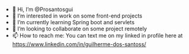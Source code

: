- 👋 Hi, I’m @Prosantosgui
- 👀 I’m interested in work on some front-end projects
- 🌱 I’m currently learning Spring boot and servlets
- 💞️ I’m looking to collaborate on some project remotely
- 📫 How to reach me: You can text me on my linked in profile here at https://www.linkedin.com/in/guilherme-dos-santoss/

<!---
Prosantosgui/Prosantosgui is a ✨ special ✨ repository because its `README.md` (this file) appears on your GitHub profile.
You can click the Preview link to take a look at your changes.
--->
